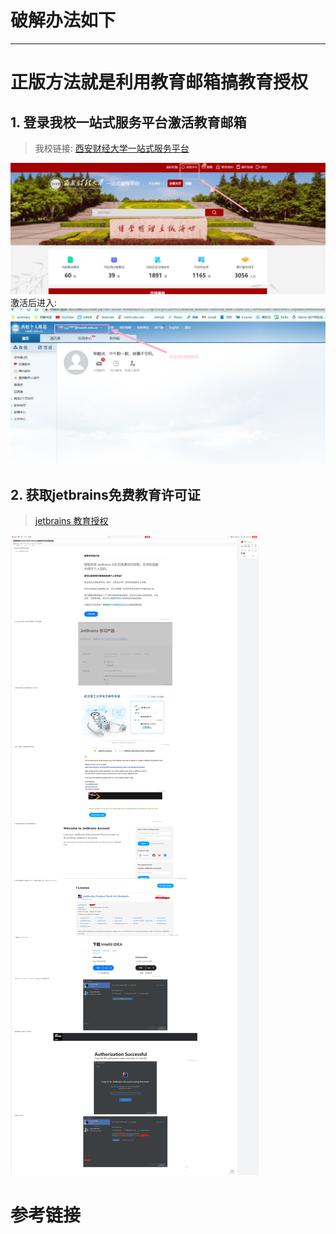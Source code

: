 
# 破解办法如下


---



# 正版方法就是利用教育邮箱搞教育授权

## 1. 登录我校一站式服务平台激活教育邮箱
> 我校链接: [西安财经大学一站式服务平台](http://my.xaufe.edu.cn/newcjmh/office)


![IDEA%20破解和正版路子-0](assets/IDEA%20破解和正版路子-0.png)
激活后进入:
![IDEA%20破解和正版路子-1](assets/IDEA%20破解和正版路子-1.png)

## 2. 获取jetbrains免费教育许可证
> [jetbrains 教育授权](https://www.jetbrains.com/zh-cn/community/education/#students)


![IDEA%20破解和正版路子-2](assets/IDEA%20破解和正版路子-2.png)


# 参考链接

